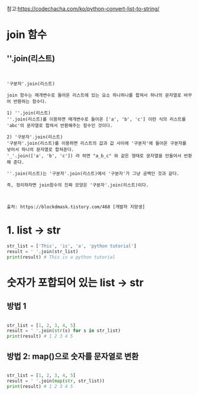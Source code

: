 참고:https://codechacha.com/ko/python-convert-list-to-string/

# join 함수

## ''.join(리스트)
```


'구분자'.join(리스트)

join 함수는 매개변수로 들어온 리스트에 있는 요소 하나하나를 합쳐서 하나의 문자열로 바꾸어 반환하는 함수다.

1) ''.join(리스트)
''.join(리스트)를 이용하면 매개변수로 들어온 ['a', 'b', 'c'] 이런 식의 리스트를 'abc'의 문자열로 합쳐서 반환해주는 함수인 것이다.

2) '구분자'.join(리스트)
'구분자'.join(리스트)를 이용하면 리스트의 값과 값 사이에 '구분자'에 들어온 구분자를 넣어서 하나의 문자열로 합쳐준다.
'_'.join(['a', 'b', 'c']) 라 하면 "a_b_c" 와 같은 형태로 문자열을 만들어서 반환해 준다.

''.join(리스트)는 '구분자'.join(리스트)에서 '구분자'가 그냥 공백인 것과 같다.

즉, 정리하자면 join함수의 진짜 모양은 '구분자'.join(리스트)이다.



출처: https://blockdmask.tistory.com/468 [개발자 지망생]

```

# 1. list -> str
``` python
str_list = ['This', 'is', 'a', 'python tutorial']
result = ' '.join(str_list)
print(result) # This is a python tutorial

```
# 숫자가 포합되어 있는 list -> str

## 방법 1
``` python

str_list = [1, 2, 3, 4, 5]
result = ' '.join(str(s) for s in str_list)
print(result) # 1 2 3 4 5

```

## 방법 2: map()으로 숫자를 문자열로 변환

``` python

str_list = [1, 2, 3, 4, 5]
result = ' '.join(map(str, str_list))
print(result) # 1 2 3 4 5

```

